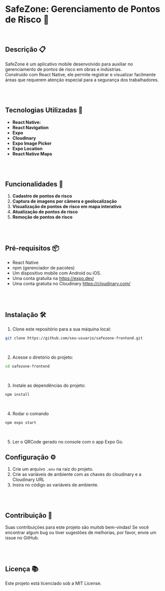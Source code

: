 # SafeZone: Gerenciamento de Pontos de Risco 📱
 
<br>

## Descrição 📋
SafeZone é um aplicativo mobile desenvolvido para auxiliar no gerenciamento de pontos de risco em obras e indústrias. <br>
Construído com React Native, ele permite registrar e visualizar facilmente áreas que requerem atenção especial para a segurança dos trabalhadores.

<br>
<br>

## Tecnologias Utilizadas 💎
- **React Native:**  <br>
- **React Navigation** <br>
- **Expo** <br>
- **Cloudinary** <br>
- **Expo Image Picker** <br>
- **Expo Location** <br>
- **React Native Maps** <br>

<br>
<br>

## Funcionalidades 🔧
1. **Cadastro de pontos de risco**
2. **Captura de imagens por câmera e geolocalização**
2. **Visualização de pontos de risco em mapa interativo**
3. **Atualização de pontos de risco**
4. **Remoção de pontos de risco**

<br>
<br>

## Pré-requisitos 📦
- React Native <br>
- npm (gerenciador de pacotes) <br>
- Um dispositivo mobile com Android ou iOS. <br>
- Uma conta gratuita na https://expo.dev/ <br>
- Uma conta gratuita no Cloudinary https://cloudinary.com/ <br>

<br>
<br>

## Instalação 🛠️
1. Clone este repositório para a sua máquina local:
```bash
git clone https://github.com/seu-usuario/safezone-frontend.git
```

<br>

2. Acesse o diretório do projeto:
```bash
cd safezone-frontend
```
    
<br>

3. Instale as dependências do projeto:
```bash
npm install
```

<br>

4. Rodar o comando 
```bash
npm expo start
```

<br>

5. Ler o QRCode gerado no console com o app Expo Go. 


## Configuração ⚙️
1. Crie um arquivo `.env` na raiz do projeto. <br>
2. Crie as variáveis de ambiente com as chaves do cloudinary e a Cloudinary URL <br>
3. Insira no código as variáveis de ambiente. <br>

<br>
<br>

## Contribuição 🤝
Suas contribuições para este projeto são muitob bem-vindas! Se você encontrar algum bug ou tiver sugestões de melhorias, por favor, envie um issue no GitHub.

<br>
<br>

## Licença 📚
Este projeto está licenciado sob a MIT License.
